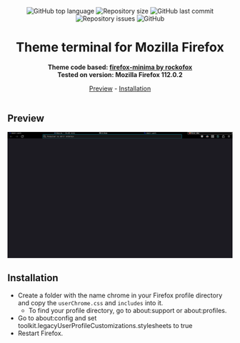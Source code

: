 <div align="center">
  
![GitHub top language](https://img.shields.io/github/languages/top/renatonunes74/firefox-cli-theme.svg?style=for-the-badge)
![Repository size](https://img.shields.io/github/repo-size/renatonunes74/firefox-cli-theme.svg?style=for-the-badge)
![GitHub last commit](https://img.shields.io/github/last-commit/renatonunes74/firefox-cli-theme.svg?style=for-the-badge)
![Repository issues](https://img.shields.io/github/issues/rockofox/firefox-minima.svg?style=for-the-badge)
![GitHub](https://img.shields.io/github/license/renatonunes74/firefox-cli-theme?style=for-the-badge)
# Theme terminal for Mozilla Firefox
**Theme code based: [firefox-minima by rockofox](https://github.com/rockofox/firefox-minima)<br>Tested on version: Mozilla Firefox 112.0.2**

[Preview](#preview) - [Installation](#installation)
<br>
<br>
</div>

## Preview
![](https://github.com/renatonunes74/firefox-cli-theme/blob/main/firefox_thema.png)

## Installation
- Create a folder with the name chrome in your Firefox profile directory and copy the `userChrome.css` and `includes` into it.
  - To find your profile directory, go to about:support or about:profiles.
- Go to about:config and set toolkit.legacyUserProfileCustomizations.stylesheets to true
- Restart Firefox.

